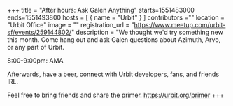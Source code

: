 +++
title = "After hours: Ask Galen Anything"
starts=1551483000
ends=1551493800
hosts = [
      { name = "Urbit" }
]
contributors =""
location = "Urbit Office"
image = ""
registration_url = "https://www.meetup.com/urbit-sf/events/259144802/"
description = "We thought we'd try something new this month. Come hang out and ask Galen questions about Azimuth, Arvo, or any part of Urbit.

8:00-9:00pm: AMA

Afterwards, have a beer, connect with Urbit developers, fans, and friends IRL.

Feel free to bring friends and share the primer. <a href="https://urbit.org/primer" class="linkified">https://urbit.org/primer</a>
+++